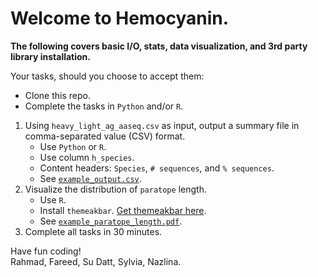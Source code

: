 # Welcome to Hemocyanin.


**The following covers basic I/O, stats, data visualization, and 3rd party library installation.**

Your tasks, should you choose to accept them:

* Clone this repo.
* Complete the tasks in ```Python``` and/or ```R```.
1. Using ```heavy_light_ag_aaseq.csv``` as input, output a summary file in comma-separated value (CSV) format.
	* Use ```Python``` or ```R```.
	* Use column ```h_species```.
	* Content headers: ```Species```, ```# sequences```, and ```% sequences```. 
	* See [```example_output.csv```](example_output.csv).
2. Visualize the distribution of ```paratope``` length.
	* Use ```R```.
	* Install ```themeakbar```. [Get themeakbar here](https://github.com/fibonaccirabbits/themeakbar/tree/master/gallery). 
	* See [```example_paratope_length.pdf```](example_paratope_length.pdf).
3. Complete all tasks in 30 minutes.

Have fun coding!\
Rahmad, Fareed, Su Datt, Sylvia, Nazlina.

